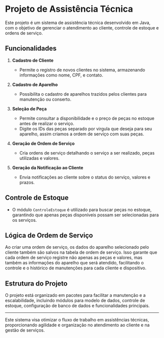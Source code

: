 # Projeto de Assistência Técnica

Este projeto é um sistema de assistência técnica desenvolvido em Java, com o objetivo de gerenciar o atendimento ao cliente, controle de estoque e ordens de serviço.

## Funcionalidades

1. **Cadastro de Cliente**
   - Permite o registro de novos clientes no sistema, armazenando informações como nome, CPF, e contato.

2. **Cadastro de Aparelho**
   - Possibilita o cadastro de aparelhos trazidos pelos clientes para manutenção ou conserto.

3. **Seleção de Peça**
   - Permite consultar a disponibilidade e o preço de peças no estoque antes de realizar o serviço.
   - Digite os IDs das peças separado por virgula que deseja para seu aparelho, assim criamos a ordem de serviço com suas peças.
   
4. **Geração de Ordem de Serviço**
   - Cria ordens de serviço detalhando o serviço a ser realizado, peças utilizadas e valores.

5. **Geração da Notificação ao Cliente**
   - Envia notificações ao cliente sobre o status do serviço, valores e prazos.

## Controle de Estoque

- O módulo `ControleEstoque` é utilizado para buscar peças no estoque, garantindo que apenas peças disponíveis possam ser selecionadas para os serviços.

## Lógica de Ordem de Serviço

Ao criar uma ordem de serviço, os dados do aparelho selecionado pelo cliente também são salvos na tabela de ordem de serviço. Isso garante que cada ordem de serviço registre não apenas as peças e valores, mas também as informações do aparelho que será atendido, facilitando o controle e o histórico de manutenções para cada cliente e dispositivo.

## Estrutura do Projeto

O projeto está organizado em pacotes para facilitar a manutenção e a escalabilidade, incluindo módulos para modelo de dados, controle de estoque, configuração de banco de dados e funcionalidades principais.

---

Este sistema visa otimizar o fluxo de trabalho em assistências técnicas, proporcionando agilidade e organização no atendimento ao cliente e na gestão de serviços.
